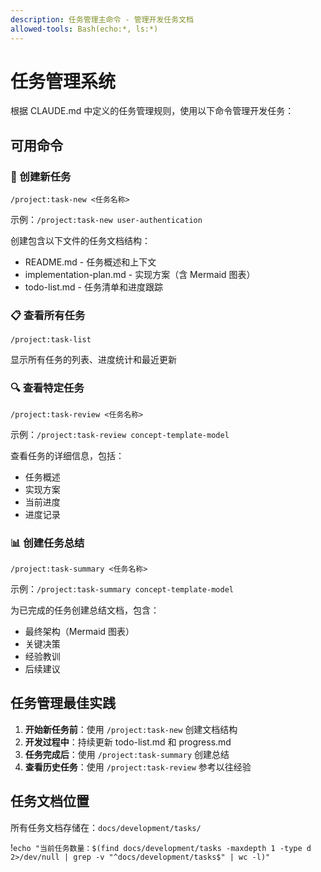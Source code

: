 ```yaml
---
description: 任务管理主命令 - 管理开发任务文档
allowed-tools: Bash(echo:*, ls:*)
---
```


# 任务管理系统

根据 CLAUDE.md 中定义的任务管理规则，使用以下命令管理开发任务：

## 可用命令

### 📝 创建新任务
```
/project:task-new <任务名称>
```
示例：`/project:task-new user-authentication`

创建包含以下文件的任务文档结构：
- README.md - 任务概述和上下文
- implementation-plan.md - 实现方案（含 Mermaid 图表）
- todo-list.md - 任务清单和进度跟踪

### 📋 查看所有任务
```
/project:task-list
```
显示所有任务的列表、进度统计和最近更新

### 🔍 查看特定任务
```
/project:task-review <任务名称>
```
示例：`/project:task-review concept-template-model`

查看任务的详细信息，包括：
- 任务概述
- 实现方案
- 当前进度
- 进度记录

### 📊 创建任务总结
```
/project:task-summary <任务名称>
```
示例：`/project:task-summary concept-template-model`

为已完成的任务创建总结文档，包含：
- 最终架构（Mermaid 图表）
- 关键决策
- 经验教训
- 后续建议

## 任务管理最佳实践

1. **开始新任务前**：使用 `/project:task-new` 创建文档结构
2. **开发过程中**：持续更新 todo-list.md 和 progress.md
3. **任务完成后**：使用 `/project:task-summary` 创建总结
4. **查看历史任务**：使用 `/project:task-review` 参考以往经验

## 任务文档位置

所有任务文档存储在：`docs/development/tasks/`

!`echo "当前任务数量：$(find docs/development/tasks -maxdepth 1 -type d 2>/dev/null | grep -v "^docs/development/tasks$" | wc -l)"`